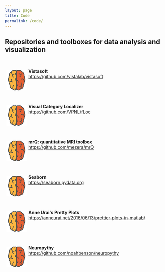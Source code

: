 ```yaml
---
layout: page
title: Code
permalink: /code/
---
```


## Repositories and toolboxes for data analysis and visualization

<p>
	&nbsp;
</p>

<div>
	<img class="brain" src="/assets/img/brain.svg" alt="orange colored cartoon brain" width="65" height="65"/>
</div>
		
<p>
	<b>Vistasoft</b><br>
	<a href="https://github.com/vistalab/vistasoft" target="_blank">https://github.com/vistalab/vistasoft</a>
</p>




<p>
	&nbsp;<br>
	&nbsp;<br>
	&nbsp;
</p>

<div>
	<img class="brain" src="/assets/img/brain.svg" alt="orange colored cartoon brain" width="65" height="65"/>
</div>
		
<p>
	<b>Visual Category Localizer</b><br>
	<a href="https://github.com/VPNL/fLoc" target="_blank">https://github.com/VPNL/fLoc</a>
</p>




<p>
	&nbsp;<br>
	&nbsp;<br>
	&nbsp;
</p>

<div>
	<img class="brain" src="/assets/img/brain.svg" alt="orange colored cartoon brain" width="65" height="65"/>
</div>
		
<p>
	<b>mrQ: quantitative MRI toolbox</b><br>
	<a href="https://github.com/mezera/mrQ" target="_blank">https://github.com/mezera/mrQ</a>
</p>




<p>
	&nbsp;<br>
	&nbsp;<br>
	&nbsp;
</p>

<div>
	<img class="brain" src="/assets/img/brain.svg" alt="orange colored cartoon brain" width="65" height="65"/>
</div>
		
<p>
	<b>Seaborn</b><br>
	<a href="https://seaborn.pydata.org" target="_blank">https://seaborn.pydata.org</a>
</p>




<p>
	&nbsp;<br>
	&nbsp;<br>
	&nbsp;
</p>

<div>
	<img class="brain" src="/assets/img/brain.svg" alt="orange colored cartoon brain" width="65" height="65"/>
</div>
		
<p>
	<b>Anne Urai's Pretty Plots</b><br>
	<a href="https://anneurai.net/2016/06/13/prettier-plots-in-matlab/" target="_blank">https://anneurai.net/2016/06/13/prettier-plots-in-matlab/</a>
</p>




<p>
	&nbsp;<br>
	&nbsp;<br>
	&nbsp;
</p>

<div>
	<img class="brain" src="/assets/img/brain.svg" alt="orange colored cartoon brain" width="65" height="65"/>
</div>
		
<p>
	<b>Neuropythy</b><br>
	<a href="https://github.com/noahbenson/neuropythy" target="_blank">https://github.com/noahbenson/neuropythy</a>
</p>


<p>
	&nbsp;<br>
	&nbsp;<br>
	&nbsp;
</p>



<style type="text/css">

  h1 {
  	color: orange;
  }
  
  img.brain {
  	float: left;
  	margin: 5px;
  }

</style>